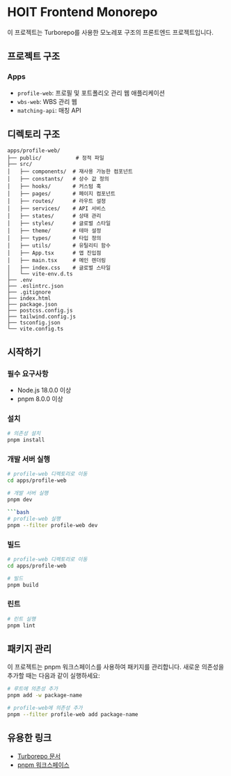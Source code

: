 # HOIT Frontend Monorepo

이 프로젝트는 Turborepo를 사용한 모노레포 구조의 프론트엔드 프로젝트입니다.

## 프로젝트 구조

### Apps

- `profile-web`: 프로필 및 포트폴리오 관리 웹 애플리케이션
- `wbs-web`: WBS 관리 웹
- `matching-api`: 매칭 API

## 디렉토리 구조

```
apps/profile-web/
├── public/           # 정적 파일
├── src/
│   ├── components/  # 재사용 가능한 컴포넌트
│   ├── constants/   # 상수 값 정의
│   ├── hooks/       # 커스텀 훅
│   ├── pages/       # 페이지 컴포넌트
│   ├── routes/      # 라우트 설정
│   ├── services/    # API 서비스
│   ├── states/      # 상태 관리
│   ├── styles/      # 글로벌 스타일
│   ├── theme/       # 테마 설정
│   ├── types/       # 타입 정의
│   ├── utils/       # 유틸리티 함수
│   ├── App.tsx      # 앱 진입점
│   ├── main.tsx     # 메인 렌더링
│   ├── index.css    # 글로벌 스타일
│   └── vite-env.d.ts
├── .env
├── .eslintrc.json
├── .gitignore
├── index.html
├── package.json
├── postcss.config.js
├── tailwind.config.js
├── tsconfig.json
└── vite.config.ts
```

## 시작하기

### 필수 요구사항

- Node.js 18.0.0 이상
- pnpm 8.0.0 이상

### 설치

```bash
# 의존성 설치
pnpm install
```

### 개발 서버 실행

```bash
# profile-web 디렉토리로 이동
cd apps/profile-web

# 개발 서버 실행
pnpm dev

```bash
# profile-web 실행
pnpm --filter profile-web dev
```

### 빌드

```bash
# profile-web 디렉토리로 이동
cd apps/profile-web

# 빌드
pnpm build
```

### 린트

```bash
# 린트 실행
pnpm lint
```

## 패키지 관리

이 프로젝트는 pnpm 워크스페이스를 사용하여 패키지를 관리합니다. 새로운 의존성을 추가할 때는 다음과 같이 실행하세요:

```bash
# 루트에 의존성 추가
pnpm add -w package-name

# profile-web에 의존성 추가
pnpm --filter profile-web add package-name
```

## 유용한 링크

- [Turborepo 문서](https://turbo.build/repo/docs)
- [pnpm 워크스페이스](https://pnpm.io/workspaces)
